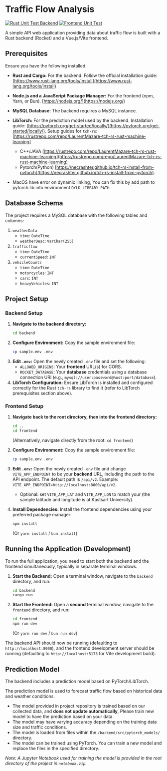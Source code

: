 # Traffic Flow Analysis
[![Rust Unit Test Backend](https://github.com/OmegaOoh/traffic-flow-analysis/actions/workflows/rust_unit_test_backend.yml/badge.svg)](https://github.com/OmegaOoh/traffic-flow-analysis/actions/workflows/rust_unit_test_backend.yml)
[![Frontend Unit Test](https://github.com/OmegaOoh/traffic-flow-analysis/actions/workflows/node_frontend_unit_test.yml/badge.svg)](https://github.com/OmegaOoh/traffic-flow-analysis/actions/workflows/node_frontend_unit_test.yml)

A simple API web application providing data about traffic flow is built with a Rust backend (Rocket) and a Vue.js/Vite frontend.

## Prerequisites

Ensure you have the following installed:

* **Rust and Cargo:** For the backend. Follow the official installation guide: [https://www.rust-lang.org/tools/install](https://www.rust-lang.org/tools/install)
* **Node.js and a JavaScript Package Manager:** For the frontend (npm, Yarn, or Bun). [https://nodejs.org/](https://nodejs.org/)
* **MySQL Database:** The backend requires a MySQL instance.
* **LibTorch:** For the prediction model used by the backend. Installation guide: [https://pytorch.org/get-started/locally/](https://pytorch.org/get-started/locally/). 
Setup guides for `tch-rs`: [https://rustrepo.com/repo/LaurentMazare-tch-rs-rust-machine-learning]
    * C++/JAVA [https://rustrepo.com/repo/LaurentMazare-tch-rs-rust-machine-learning](https://rustrepo.com/repo/LaurentMazare-tch-rs-rust-machine-learning)
    * Pytorch(Python) [https://necrashter.github.io/tch-rs-install-from-pytorch](https://necrashter.github.io/tch-rs-install-from-pytorch).

* MacOS have error on dynamic linking, You can fix this by add path to pytorch lib into environment `DYLD_LIBRARY_PATH`.

## Database Schema

The project requires a MySQL database with the following tables and columns:

1.  `weatherData`
    * `time`: `DateTime`
    * `weatherDesc`: `VarChar(255)`
2.  `trafficflow`
    * `time`: `DateTime`
    * `currentSpeed`: `INT`
3.  `vehicleCounts`
    * `time`: `DateTime`
    * `motorcycles`: `INT`
    * `cars`: `INT`
    * `heavyVehicles`: `INT`

## Project Setup

### Backend Setup

1.  **Navigate to the backend directory:**
    ```sh
    cd backend
    ```
2.  **Configure Environment:**
    Copy the sample environment file:
    ```sh
    cp sample.env .env
    ```
3.  **Edit `.env`:**
    Open the newly created `.env` file and set the following:
    * `ALLOWED_ORIGINS`: Your **frontend** URL(s) for CORS.
    * `ROCKET_DATABASE`: Your **database** credentials using a database connection URI (e.g., `mysql://user:password@host:port/database`).
5.  **LibTorch Configuration:**
    Ensure LibTorch is installed and configured correctly for the Rust `tch-rs` library to find it (refer to LibTorch prerequisites section above).

### Frontend Setup

1.  **Navigate back to the root directory, then into the frontend directory:**
    ```sh
    cd ..
    cd frontend
    ```
    (Alternatively, navigate directly from the root: `cd frontend`)
2.  **Configure Environment:**
    Copy the sample environment file:
    ```sh
    cp sample.env .env
    ```
3.  **Edit `.env`:**
    Open the newly created `.env` file and change `VITE_APP_ENDPOINT` to be your **backend** URL, including the path to the API endpoint. The default path is `/api/v2`. Example: `VITE_APP_ENDPOINT=http://localhost:8000/api/v2`.
    
    * Optional: set `VITE_APP_LAT` and `VITE_APP_LON` to match your (the sample latitude and longitude is at Kastsart University).
    
4.  **Install Dependencies:**
    Install the frontend dependencies using your preferred package manager:
    ```sh
    npm install
    ```
    (Or `yarn install` / `bun install`)

## Running the Application (Development)

To run the full application, you need to start both the backend and the frontend simultaneously, typically in separate terminal windows.

1.  **Start the Backend:**
    Open a terminal window, navigate to the `backend` directory, and run:
    ```sh
    cd backend
    cargo run
    ```
2.  **Start the Frontend:**
    Open a **second** terminal window, navigate to the `frontend` directory, and run:
    ```sh
    cd frontend
    npm run dev
    ```
    (Or `yarn run dev` / `bun run dev`)

The backend API should now be running (defaulting to `http://localhost:8000`), and the frontend development server should be running (defaulting to `http://localhost:5173` for Vite development build).

## Prediction Model

The backend includes a prediction model based on PyTorch/LibTorch.

The prediction model is used to forecast traffic flow based on historical data and weather conditions.

* The model provided in project repository is trained based on our collected data, and **does not update automatically**, Please train new model to have the prediction based on your data.
* The model may have varying accuracy depending on the training data size and traffic conditions.
* The model is loaded from files within the `/backend/src/pytorch_models/` directory.
* The model can be trained using PyTorch. You can train a new model and replace the files in the specified directory.

*Note: A Jupyter Notebook used for training the model is provided in the root directory of the project in `notebook.zip`.*